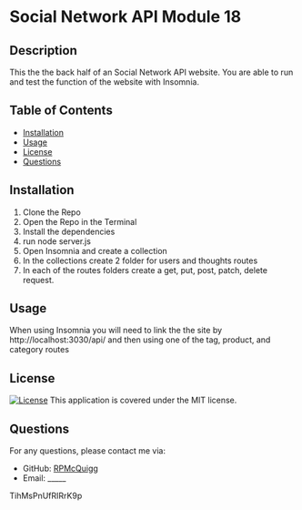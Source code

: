 # Social Network API Module 18

## Description
This the the back half of an Social Network API website. You are able to run and test the function of the website with Insomnia.

## Table of Contents
- [Installation](#installation)
- [Usage](#usage)
- [License](#license)
- [Questions](#questions)

## Installation
1. Clone the Repo 
2. Open the Repo in the Terminal 
3. Install the dependencies  
4. run node server.js 
5. Open Insomnia and create a collection 
6. In the collections create 2 folder for users and thoughts routes 
7. In each of the routes folders create a get, put, post, patch, delete request.

## Usage
When using Insomnia you will need to link the the site by http://localhost:3030/api/ and then using one of the tag, product, and category routes

## License
[![License](https://img.shields.io/badge/License-MIT-blue.svg)](https://opensource.org/licenses/MIT)
This application is covered under the MIT license.

## Questions
For any questions, please contact me via:
- GitHub: [RPMcQuigg](https://github.com/RPMcQuigg)
- Email: _____



TihMsPnUfRIRrK9p